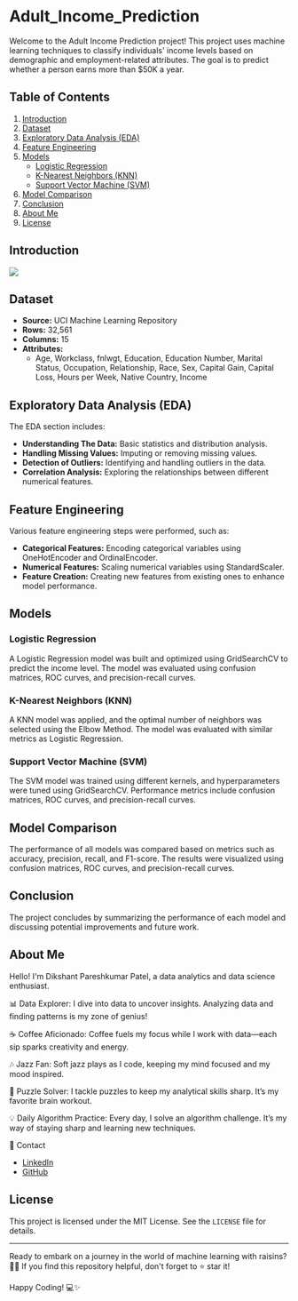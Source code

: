 # Adult_Income_Prediction
Welcome to the Adult Income Prediction project! This project uses machine learning techniques to classify individuals' income levels based on demographic and employment-related attributes. The goal is to predict whether a person earns more than $50K a year.

## Table of Contents
1. [Introduction](#introduction)
2. [Dataset](#dataset)
3. [Exploratory Data Analysis (EDA)](#exploratory-data-analysis-eda)
4. [Feature Engineering](#feature-engineering)
5. [Models](#models)
    - [Logistic Regression](#logistic-regression)
    - [K-Nearest Neighbors (KNN)](#k-nearest-neighbors-knn)
    - [Support Vector Machine (SVM)](#support-vector-machine-svm)
6. [Model Comparison](#model-comparison)
7. [Conclusion](#conclusion)
8. [About Me](#about-me)
9. [License](#license)

## Introduction

<img src="https://github.com/Fatma-Nur-Azman/Machine_Learning_Projects_ML/blob/main/ML_04_Adult_Income_Prediction/adult_.png">

## Dataset

- **Source:** UCI Machine Learning Repository
- **Rows:** 32,561
- **Columns:** 15
- **Attributes:** 
    - Age, Workclass, fnlwgt, Education, Education Number, Marital Status, Occupation, Relationship, Race, Sex, Capital Gain, Capital Loss, Hours per Week, Native Country, Income

## Exploratory Data Analysis (EDA)

The EDA section includes:
- **Understanding The Data:** Basic statistics and distribution analysis.
- **Handling Missing Values:** Imputing or removing missing values.
- **Detection of Outliers:** Identifying and handling outliers in the data.
- **Correlation Analysis:** Exploring the relationships between different numerical features.

## Feature Engineering

Various feature engineering steps were performed, such as:
- **Categorical Features:** Encoding categorical variables using OneHotEncoder and OrdinalEncoder.
- **Numerical Features:** Scaling numerical variables using StandardScaler.
- **Feature Creation:** Creating new features from existing ones to enhance model performance.


## Models

### Logistic Regression
A Logistic Regression model was built and optimized using GridSearchCV to predict the income level. The model was evaluated using confusion matrices, ROC curves, and precision-recall curves.

### K-Nearest Neighbors (KNN)
A KNN model was applied, and the optimal number of neighbors was selected using the Elbow Method. The model was evaluated with similar metrics as Logistic Regression.

### Support Vector Machine (SVM)
The SVM model was trained using different kernels, and hyperparameters were tuned using GridSearchCV. Performance metrics include confusion matrices, ROC curves, and precision-recall curves.

## Model Comparison

The performance of all models was compared based on metrics such as accuracy, precision, recall, and F1-score. The results were visualized using confusion matrices, ROC curves, and precision-recall curves.

## Conclusion

The project concludes by summarizing the performance of each model and discussing potential improvements and future work.

## About Me

Hello! I'm Dikshant Pareshkumar Patel, a data analytics and data science enthusiast.

📊 Data Explorer: I dive into data to uncover insights. Analyzing data and finding patterns is my zone of genius!

☕ Coffee Aficionado: Coffee fuels my focus while I work with data—each sip sparks creativity and energy.

🎶 Jazz Fan: Soft jazz plays as I code, keeping my mind focused and my mood inspired.

🧩 Puzzle Solver: I tackle puzzles to keep my analytical skills sharp. It’s my favorite brain workout.

💡 Daily Algorithm Practice: Every day, I solve an algorithm challenge. It’s my way of staying sharp and learning new techniques.

📧 Contact

- [LinkedIn](https://www.linkedin.com/in/dikshantp2210/)
- [GitHub](https://github.com/DikshantPatel2210)

## License

This project is licensed under the MIT License. See the `LICENSE` file for details.

---

Ready to embark on a journey in the world of machine learning with raisins? 🍇🚀 If you find this repository helpful, don't forget to ⭐ star it!

Happy Coding! 💻✨
